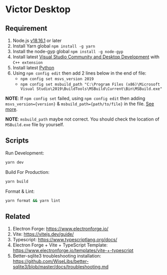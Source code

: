 # Victor Desktop

## Requirement

1. Node.js [v18.16.1](https://nodejs.org/en/blog/release/v18.16.1) or later
2. Install Yarn global `npm install -g yarn`
3. Install the node-gyp global `npm install -g node-gyp`
4. Install latest [Visual Studio Community and Desktop Development](https://visualstudio.microsoft.com/vs/community/) with `C++ extension`
5. Install latest [Python](https://www.python.org/downloads/)
6. Using `npm config edit` then add 2 lines below in the end of file:
    - `npm config set msvs_version 2019`
    - `npm config set msbuild_path "C:\Program Files (x86)\Microsoft Visual Studio\2019\BuildTools\MSBuild\Current\Bin\MSBuild.exe"`

**NOTE**: If `npm config set` failed, using `npm config edit` then adding `msvs_version={version}` & `msbuild_path={path/to/file}` in the file. [See more](https://stackoverflow.com/questions/75647270/node-gyp-msvs-version-is-not-a-valid-npm-option).

**NOTE**: `msbuild_path` maybe not correct. You should check the location of `MSBuild.exe` file by yourself.

## Scripts

Run Development:
```sh
yarn dev
```

Build For Production:
```sh
yarn build
```

Format & Lint:
```sh
yarn format && yarn lint
```

## Related

1. Electron Forge: https://www.electronforge.io/
2. Vite: https://vitejs.dev/guide/
3. Typescript: https://www.typescriptlang.org/docs/
4. Electron Forge + Vite + TypeScript Template: https://www.electronforge.io/templates/vite-+-typescript
5. Better-sqlite3 troubleshooting installation: https://github.com/WiseLibs/better-sqlite3/blob/master/docs/troubleshooting.md
